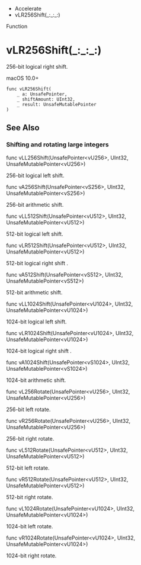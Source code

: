 

- Accelerate
-  vLR256Shift(\_:\_:\_:) 

Function

# vLR256Shift(\_:\_:\_:)

256-bit logical right shift.

macOS 10.0+

``` source
func vLR256Shift(
    _ a: UnsafePointer,
    _ shiftAmount: UInt32,
    _ result: UnsafeMutablePointer
)
```

## See Also

### Shifting and rotating large integers

func vLL256Shift(UnsafePointer&lt;vU256>, UInt32, UnsafeMutablePointer&lt;vU256>)

256-bit logical left shift.

func vA256Shift(UnsafePointer&lt;vS256>, UInt32, UnsafeMutablePointer&lt;vS256>)

256-bit arithmetic shift.

func vLL512Shift(UnsafePointer&lt;vU512>, UInt32, UnsafeMutablePointer&lt;vU512>)

512-bit logical left shift.

func vLR512Shift(UnsafePointer&lt;vU512>, UInt32, UnsafeMutablePointer&lt;vU512>)

512-bit logical right shift .

func vA512Shift(UnsafePointer&lt;vS512>, UInt32, UnsafeMutablePointer&lt;vS512>)

512-bit arithmetic shift.

func vLL1024Shift(UnsafePointer&lt;vU1024>, UInt32, UnsafeMutablePointer&lt;vU1024>)

1024-bit logical left shift.

func vLR1024Shift(UnsafePointer&lt;vU1024>, UInt32, UnsafeMutablePointer&lt;vU1024>)

1024-bit logical right shift .

func vA1024Shift(UnsafePointer&lt;vS1024>, UInt32, UnsafeMutablePointer&lt;vS1024>)

1024-bit arithmetic shift.

func vL256Rotate(UnsafePointer&lt;vU256>, UInt32, UnsafeMutablePointer&lt;vU256>)

256-bit left rotate.

func vR256Rotate(UnsafePointer&lt;vU256>, UInt32, UnsafeMutablePointer&lt;vU256>)

256-bit right rotate.

func vL512Rotate(UnsafePointer&lt;vU512>, UInt32, UnsafeMutablePointer&lt;vU512>)

512-bit left rotate.

func vR512Rotate(UnsafePointer&lt;vU512>, UInt32, UnsafeMutablePointer&lt;vU512>)

512-bit right rotate.

func vL1024Rotate(UnsafePointer&lt;vU1024>, UInt32, UnsafeMutablePointer&lt;vU1024>)

1024-bit left rotate.

func vR1024Rotate(UnsafePointer&lt;vU1024>, UInt32, UnsafeMutablePointer&lt;vU1024>)

1024-bit right rotate.

